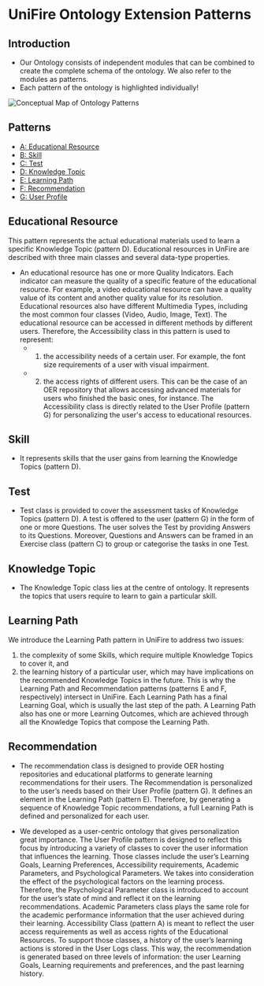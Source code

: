 # UniFire Ontology Extension Patterns

## Introduction

* Our Ontology consists of independent modules that can be combined to create the complete schema of the ontology. We also refer to the modules as patterns.
* Each pattern of the ontology is highlighted individually!

![Conceptual Map of Ontology Patterns](https://user-images.githubusercontent.com/58151963/202840481-928e0f49-3c2c-4a81-b76e-560fddd4bf3f.jpg)
## Patterns

 * [A: Educational Resource](#Educational-Resource)
 * [B: Skill](#Skill) 
 * [C: Test](#Test)
 * [D: Knowledge Topic](#Knowledge-Topic)
 * [E: Learning Path](#Learning-Path)
 * [F: Recommendation](#Recommendation)
 * [G: User Profile](#User-Profile)
 
## Educational Resource


This pattern represents the actual educational materials used to learn a specific Knowledge Topic (pattern D). Educational resources in UnFire are described with three main classes and several data-type properties. 
* An educational resource has one or more Quality Indicators. Each indicator can measure the quality of a specific feature of the educational resource. For example, a video educational resource can have a quality value of its content and another quality value for its resolution. Educational resources also have different Multimedia Types, including the most common four classes (Video, Audio, Image, Text). The educational resource can be accessed in different methods by different users. Therefore, the Accessibility class in this pattern is used to represent: 
    - 1) the accessibility needs of a certain user. For example, the font size requirements of a user with visual impairment. 
    - 2) the access rights of different users. This can be the case of an OER repository that allows accessing advanced materials for users who finished the basic ones, for instance. The Accessibility class is directly related to the User Profile (pattern G) for personalizing the user's access to educational resources.


## Skill

* It represents  skills that the user gains from learning the Knowledge Topics (pattern D). 
## Test



* Test class  is provided to cover the assessment tasks of Knowledge Topics (pattern D). A test is offered to the user (pattern G) in the form of one or more Questions. The user solves the Test by providing Answers to its Questions. Moreover, Questions and Answers can be framed in an Exercise class (pattern C) to group or categorise the tasks in one Test.

## Knowledge Topic



* The Knowledge Topic class lies at the centre of ontology. It represents the topics that users require to learn to gain a particular skill. 

## Learning Path


We introduce the Learning Path pattern in UniFire to address two issues: 
1.  the complexity of some Skills, which require multiple Knowledge Topics to cover it, and 
2.  the learning history of a particular user, which may have implications on the recommended Knowledge Topics in the future. This is why the Learning Path and Recommendation patterns (patterns E and F, respectively) intersect in UniFire. 
Each Learning Path has a final Learning Goal, which is usually the last step of the path. A Learning Path also has one or more Learning Outcomes, which are achieved through all the Knowledge Topics that compose the Learning Path. 

## Recommendation

* The recommendation class  is designed to provide OER hosting repositories and educational platforms to generate learning recommendations for their users. The Recommendation is personalized to the user’s needs based on their User Profile (pattern G). It defines an element in the Learning Path (pattern E). Therefore, by generating a sequence of Knowledge Topic recommendations, a full Learning Path is defined and personalized for each user. 



* We developed as a user-centric ontology that gives personalization great importance. The User Profile pattern is designed to reflect this focus by introducing a variety of classes to cover the user information that influences the learning. Those classes include the user’s Learning Goals, Learning Preferences, Accessibility requirements, Academic Parameters, and Psychological Parameters.
We takes into consideration the effect of the psychological factors on the learning process. Therefore, the Psychological Parameter class is introduced to account for the user’s state of mind and reflect it on the learning recommendations. Academic Parameters class plays the same role for the academic performance information that the user achieved during their learning. Accessibility Class (pattern A) is meant to reflect the user access requirements as well as access rights of the Educational Resources. To support those classes, a history of the user’s learning actions is stored in the User Logs class. This way, the recommendation is generated based on three levels of information: the user Learning Goals, Learning requirements and preferences, and the past learning history. 
